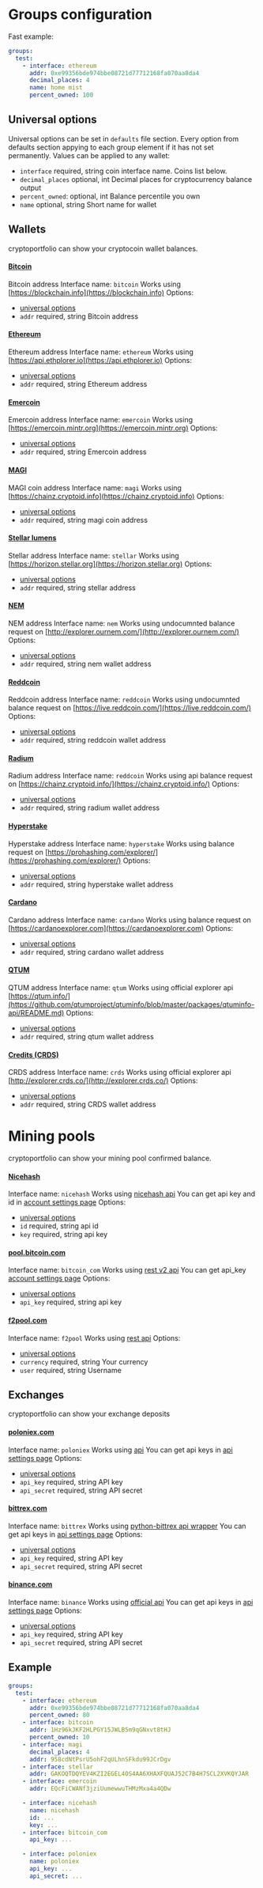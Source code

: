 # Groups configuration

Fast example:
```yml
groups:
  test:
    - interface: ethereum
      addr: 0xe99356bde974bbe08721d77712168fa070aa8da4
      decimal_places: 4
      name: home mist
      percent_owned: 100
```

## Universal options
Universal options can be set in `defaults` file section.
Every option from defaults section appying to each group element
if it has not set permanently.
Values can be applied to any wallet:
 * `interface` required, string
    coin interface name. Coins list below.
 * `decimal_places` optional, int
    Decimal places for cryptocurrency balance output
 * `percent_owned`: optional, int
    Balance percentile you own
 * `name` optional, string
    Short name for wallet

## Wallets
cryptoportfolio can show your cryptocoin wallet balances.

#### [Bitcoin](https://bitcoin.org/)
Bitcoin address
Interface name: `bitcoin`
Works using [https://blockchain.info](https://blockchain.info)
Options:
 * [universal options](#universal-options)
 * `addr` required, string
    Bitcoin address

#### [Ethereum](https://ethereum.org/)
Ethereum address
Interface name: `ethereum`
Works using [https://api.ethplorer.io](https://api.ethplorer.io)
Options:
 * [universal options](#universal-options)
 * `addr` required, string
    Ethereum address

#### [Emercoin](https://emercoin.com/)
Emercoin address
Interface name: `emercoin`
Works using [https://emercoin.mintr.org](https://emercoin.mintr.org)
Options:
 * [universal options](#universal-options)
 * `addr` required, string
    Emercoin address

#### [MAGI](http://www.m-core.org/)
MAGI coin address
Interface name: `magi`
Works using [https://chainz.cryptoid.info](https://chainz.cryptoid.info)
Options:
 * [universal options](#universal-options)
 * `addr` required, string
    magi coin address

#### [Stellar lumens](https://www.stellar.org/)
Stellar address
Interface name: `stellar`
Works using [https://horizon.stellar.org](https://horizon.stellar.org)
Options:
 * [universal options](#universal-options)
 * `addr` required, string
    stellar address

#### [NEM](https://nem.io/)
NEM address
Interface name: `nem`
Works using undocumnted balance request on [http://explorer.ournem.com/](http://explorer.ournem.com/)
Options:
 * [universal options](#universal-options)
 * `addr` required, string
    nem wallet address


#### [Reddcoin](https://www.reddcoin.com/)
Reddcoin address
Interface name: `reddcoin`
Works using undocumnted balance request on [https://live.reddcoin.com/](https://live.reddcoin.com/)
Options:
 * [universal options](#universal-options)
 * `addr` required, string
    reddcoin wallet address


#### [Radium](https://radiumcore.org/)
Radium address
Interface name: `reddcoin`
Works using api balance request on [https://chainz.cryptoid.info/](https://chainz.cryptoid.info/)
Options:
 * [universal options](#universal-options)
 * `addr` required, string
    radium wallet address


#### [Hyperstake](http://hyperstake.io/)
Hyperstake address
Interface name: `hyperstake`
Works using balance request on [https://prohashing.com/explorer/](https://prohashing.com/explorer/)
Options:
 * [universal options](#universal-options)
 * `addr` required, string
    hyperstake wallet address

#### [Cardano](https://www.cardanohub.org/)
Cardano address
Interface name: `cardano`
Works using balance request on [https://cardanoexplorer.com](https://cardanoexplorer.com)
Options:
 * [universal options](#universal-options)
 * `addr` required, string
    cardano wallet address

#### [QTUM](https://qtum.org)
QTUM address
Interface name: `qtum`
Works using official explorer api [https://qtum.info/](https://github.com/qtumproject/qtuminfo/blob/master/packages/qtuminfo-api/README.md)
Options:
 * [universal options](#universal-options)
 * `addr` required, string
    qtum wallet address


#### [Credits (CRDS)](https://crds.co/)
CRDS address
Interface name: `crds`
Works using official explorer api [http://explorer.crds.co/](http://explorer.crds.co/)
Options:
 * [universal options](#universal-options)
 * `addr` required, string
    CRDS wallet address


# Mining pools
cryptoportfolio can show your mining pool confirmed balance.

#### [Nicehash](https://www.nicehash.com/)
Interface name: `nicehash`
Works using [nicehash api](https://www.nicehash.com/doc-api)
You can get api key and id in [account settings page](https://www.nicehash.com/settings/api)
Options:
 * [universal options](#universal-options)
 * `id` required, string
    api id
 * `key` required, string
     api key

#### [pool.bitcoin.com](https://pool.bitcoin.com/index_en.html)
Interface name: `bitcoin_com`
Works using [rest v2 api](https://console.pool.bitcoin.com/apidoc/index.html)
You can get api_key [account settings page](https://console.pool.bitcoin.com/settings)
Options:
 * [universal options](#universal-options)
 * `api_key` required, string
    api key

#### [f2pool.com](https://www.f2pool.com/)
Interface name: `f2pool`
Works using [rest api](https://www.f2pool.com/developer/api)
Options:
 * [universal options](#universal-options)
 * `currency` required, string
   Your currency
 * `user` required, string
   Username

## Exchanges
cryptoportfolio can show your exchange deposits

#### [poloniex.com](https://poloniex.com/)
Interface name: `poloniex`
Works using [api](https://poloniex.com/support/api/)
You can get api keys in [api settings page](https://poloniex.com/apiKeys)
Options:
 * [universal options](#universal-options)
 * `api_key` required, string
   API key
 * `api_secret` required, string
   API secret

#### [bittrex.com](https://bittrex.com)
Interface name: `bittrex`
Works using [python-bittrex api wrapper](https://github.com/ericsomdahl/python-bittrex)
You can get api keys in [api settings page](https://bittrex.com/Manage#sectionApi)
Options:
 * [universal options](#universal-options)
 * `api_key` required, string
   API key
 * `api_secret` required, string
   API secret

#### [binance.com](https://binance.com)
Interface name: `binance`
Works using [official api](https://github.com/binance-exchange/binance-official-api-docs/blob/master/rest-api.md)
You can get api keys in [api settings page](https://www.binance.com/userCenter/createApi.html)
Options:
 * [universal options](#universal-options)
 * `api_key` required, string
   API key
 * `api_secret` required, string
   API secret

## Example
```yml
groups:
  test:
    - interface: ethereum
      addr: 0xe99356bde974bbe08721d77712168fa070aa8da4
      percent_owned: 80
    - interface: bitcoin
      addr: 1Hz96kJKF2HLPGY15JWLB5m9qGNxvt8tHJ
      percent_owned: 10
    - interface: magi
      decimal_places: 4
      addr: 958cdNtPsrU5ohF2qULhnSFkdu99JCrDgv
    - interface: stellar
      addr: GAKOQTDQYEV4KZI2EGEL4OS4AA6XHAXFQUAJ52C7B4H7SCL2XVKQYJAR
    - interface: emercoin
      addr: EQcFiCWANf3jziUumewwuTHMzMxa4a4QDw

    - interface: nicehash
      name: nicehash
      id: ...
      key: ...
    - interface: bitcoin_com
      api_key: ...

    - interface: poloniex
      name: poloniex
      api_key: ...
      api_secret: ...
```
